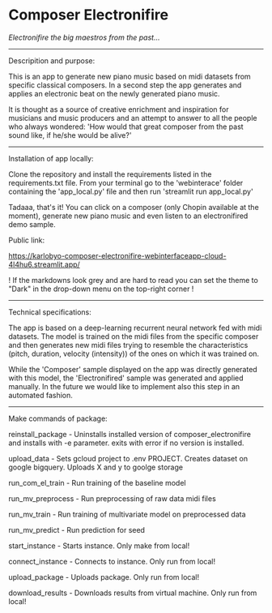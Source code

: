 # Composer Electronifire
*Electronifire the big maestros from the past...*

***

Descripition and purpose:

This is an app to generate new piano music based on midi datasets from specific classical composers. In a second step the app generates and applies an electronic beat on the newly generated piano music.

It is thought as a source of creative enrichment and inspiration for musicians and music producers and an attempt to answer to all the people who always wondered: 'How would that great composer from the past sound like, if he/she would be alive?'

***

Installation of app locally:

Clone the repository and install the requirements listed in the requirements.txt file.
From your terminal go to the 'webinterace' folder containing the 'app_local.py' file and then run 'streamlit run app_local.py'

Tadaaa, that's it! You can click on a composer (only Chopin available at the moment), generate new piano music and even listen to an electronifired demo sample.

Public link:

https://karlobyo-composer-electronifire-webinterfaceapp-cloud-4l4hu6.streamlit.app/

! If the markdowns look grey and are hard to read you can set the theme to "Dark" in the drop-down menu on the top-right corner !

***

Technical specifications:

The app is based on a deep-learning recurrent neural network fed with midi datasets. The model is trained on the midi files from the specific composer and then generates new midi files trying to resemble the characteristics (pitch, duration, velocity (intensity)) of the ones on which it was trained on.

While the 'Composer' sample displayed on the app was directly generated with this model, the 'Electronifired' sample was generated and applied manually.
In the future we would like to implement also this step in an automated fashion.

***

Make commands of package:

reinstall_package - Uninstalls installed version of composer_electronifire and
                    installs with -e parameter. exits with error if no version
                    is installed.

upload_data - Sets gcloud project to .env PROJECT. Creates dataset on google bigquery.
              Uploads X and y to goolge storage

run_com_el_train - Run training of the baseline model

run_mv_preprocess - Run preprocessing of raw data midi files

run_mv_train - Run training of multivariate model on preprocessed data

run_mv_predict - Run prediction for seed

start_instance - Starts instance. Only make from local!

connect_instance - Connects to instance. Only run from local!

upload_package - Uploads package. Only run from local!

download_results - Downloads results from virtual machine. Only run from local!
